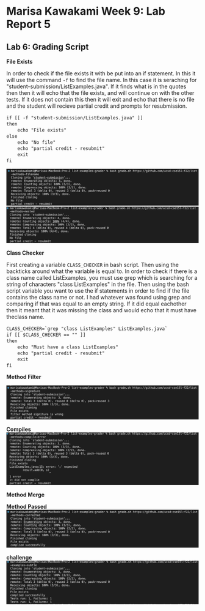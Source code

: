 # Marisa Kawakami Week 9: Lab Report 5

## Lab 6: Grading Script 

**File Exists**

In order to check if the file exists it with be put into an if statement. In this it will use the command `-f` to find the file name. In this case it is seraching for "student-submission/ListExamples.java". If it finds what is in the quotes then then it will echo that the file exists, and will continue on with the other tests. If it does not contain this then it will exit and echo that there is no file and the student will recieve partial credit and prompts for resubmission. 
```
if [[ -f "student-submission/ListExamples.java" ]]
then 
    echo "File exists"
else 
    echo "No file"
    echo "partial credit - resubmit"
    exit
fi 
```
![no file](test5.png)
![nested](test6.png)

**Class Checker**

First creating a variable `CLASS_CHECKER` in bash script. Then using the backticks around what the variable is equal to. In order to check if there is a class name called ListExamples, you must use grep which is searching for a string of characters "class ListExamples" in the file. Then using the bash script variable you want to use the if statements in order to find if the file contains the class name or not. I had whatever was found using grep and comparing if that was equal to an empty string. If it did equal eachother then it meant that it was missing the class and would echo that it must have theclass name. 

```
CLASS_CHECKER=`grep "class ListExamples" ListExamples.java`
if [[ $CLASS_CHECKER == "" ]]
then 
    echo "Must have a class ListExamples"
    echo "partial credit - resubmit"
    exit
fi 
```
**Method Filter**

![filtermethod](test4.png)

**Compiles**
![complies](test3.png)


**Method Merge**


**Method Passed**
![test2](test2.png)


**challenge**
![challenge](challenge.png)
